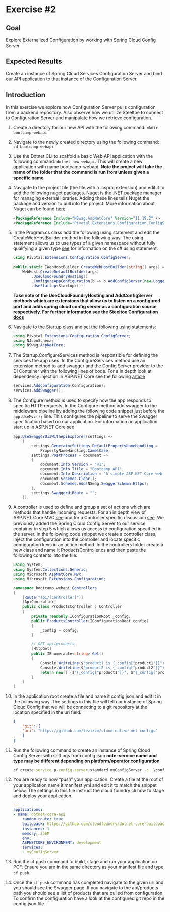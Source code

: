 # Exercise #2

## Goal

Explore Externalized Configuration by working with Spring Cloud Config Server

## Expected Results

Create an instance of Spring Cloud Services Configuration Server and bind our API application to that instance of the Configuration Server.

## Introduction

In this exercise we explore how Configuration Server pulls configuration from a backend repository.  Also observe how we utilize Steeltoe to connect to Configuration Server and manipulate how we retrieve configuration.

1. Create a directory for our new API with the following command:  `mkdir bootcamp-webapi`

2. Navigate to the newly created directory using the following command: `cd bootcamp-webapi`

3. Use the Dotnet CLI to scaffold a basic Web API application with the following command: `dotnet new webapi`.  This will create a new application with name bootcamp-webapi.  **Note the project will take the name of the folder that the command is run from unless given a specific name**

4. Navigate to the project file (the file with a .csproj extension) and edit it to add the following nuget packages.  Nuget is the .NET package manager for managing external libraries.  Adding these lines tells Nuget the package and version to pull into the project.  More information about Nuget can be found [here](https://www.nuget.org/)

    ```xml
    <PackageReference Include="NSwag.AspNetCore" Version="11.19.2" />
    <PackageReference Include="Pivotal.Extensions.Configuration.ConfigServerCore" Version="2.1.1" />
    ```

5. In the Program.cs class add the following using statement and edit the CreateWebHostBuilder method in the following way.  The using statement allows us to use types of a given namespace without fully qualifying a given type [see](https://docs.microsoft.com/en-us/dotnet/csharp/language-reference/keywords/using-directive) for information on the c# using statement.

    ```c#
    using Pivotal.Extensions.Configuration.ConfigServer;
    ```
    ```c#
    public static IWebHostBuilder CreateWebHostBuilder(string[] args) =>
        WebHost.CreateDefaultBuilder(args)
            .UseCloudFoundryHosting()
            .ConfigureAppConfiguration(b => b.AddConfigServer(new LoggerFactory().AddConsole(LogLevel.Trace)))
            .UseStartup<Startup>();
    ```

    **Take note of the UseCloudFoundryHosting and AddConfigServer methods which are extensions that allow us to listen on a configured port and adds spring cloud config server as a configuration source respectively.  For further information see the Steeltoe Configuration [docs](https://steeltoe.io/docs/steeltoe-configuration/)**

6. Navigate to the Startup class and set the following using statements:

    ```c#
    using Pivotal.Extensions.Configuration.ConfigServer;
    using NJsonSchema;
    using NSwag.AspNetCore;
    ```

7. The Startup.ConfigureServices method is responsible for defining the services the app uses.  In the ConfigureServices method use an extension method to add swagger and the Config Server provider to the DI Container with the following lines of code.  For a in depth look at dependency injection in ASP.NET Core see the following [article](https://docs.microsoft.com/en-us/aspnet/core/fundamentals/dependency-injection?view=aspnetcore-2.1)

    ```c#
    services.AddConfiguration(Configuration);
    services.AddSwagger();
    ```

8. The Configure method is used to specify how the app responds to specific HTTP requests.  In the Configure method add swagger to the middleware pipeline by adding the following code snippet just before the `app.UseMvc();` line.  This configures the pipeline to serve the Swagger specification based on our application.  For information on application start up in ASP.NET Core [see](https://docs.microsoft.com/en-us/aspnet/core/fundamentals/startup?view=aspnetcore-2.1)

    ```c#
    app.UseSwaggerUi3WithApiExplorer(settings =>
        {
            settings.GeneratorSettings.DefaultPropertyNameHandling = 
                PropertyNameHandling.CamelCase;
            settings.PostProcess = document => 
            {
                document.Info.Version = "v1";
                document.Info.Title = "Bootcamp API";
                document.Info.Description = "A simple ASP.NET Core web API";
                document.Schemes.Clear();
                document.Schemes.Add(NSwag.SwaggerSchema.Https);
            };
            settings.SwaggerUiRoute = "";
        });
    ```

9. A controller is used to define and group a set of actions which are methods that handle incoming requests.  For an in depth view of ASP.NET Core MVC [see](https://docs.microsoft.com/en-us/aspnet/core/mvc/overview?view=aspnetcore-2.1) and for a Controller specific discussion [see](https://docs.microsoft.com/en-us/aspnet/core/mvc/controllers/actions?view=aspnetcore-2.1).  We previously added the Spring Cloud Config Server to our service container in step 5 which allows us access to configuration specified in the server.  In the following code snippet we create a controller class, inject the configuration into the controller and locate specific configuration keys in an action method.  In the controllers folder create a new class and name it ProductsController.cs and then paste the following contents into the file:

    ```c#
    using System;
    using System.Collections.Generic;
    using Microsoft.AspNetCore.Mvc;
    using Microsoft.Extensions.Configuration;

    namespace bootcamp_webapi.Controllers
    {
        [Route("api/[controller]")]
        [ApiController]
        public class ProductsController : Controller
        {
            private readonly IConfigurationRoot _config;
            public ProductsController(IConfigurationRoot config)
            {
                _config = config;
            }

            // GET api/products
            [HttpGet]
            public IEnumerable<string> Get()
            {
                Console.WriteLine($"product1 is {_config["product1"]}");
                Console.WriteLine($"product2 is {_config["product2"]}");
                return new[] {$"{_config["product1"]}", $"{_config["product2"]}"};
            }
        }
    }
    ```

10. In the application root create a file and name it config.json and edit it in the following way.  The settings in this file will tell our instance of Spring Cloud Config that we will be connecting to a git repository at the location specified in the uri field.

    ```json
    {
        "git": {
        "uri": "https://github.com/tezizzm/cloud-native-net-configs"
        }
    }
    ```

11. Run the following command to create an instance of Spring Cloud Config Server with settings from config.json **note: service name and type may be different depending on platform/operator configuration**

    ```bat
    cf create-service p-config-server standard myConfigServer -c .\config.json
    ```

12. You are ready to now “push” your application.  Create a file at the root of your application name it manifest.yml and edit it to match the snippet below.  The settings in this file instruct the cloud foundry cli how to stage and deploy your application.

    ```yml
    ---
    applications:
    - name: dotnet-core-api
        random-route: true
        buildpack: https://github.com/cloudfoundry/dotnet-core-buildpack
        instances: 1
        memory: 256M
        env:
        ASPNETCORE_ENVIRONMENT: development
        services:
        - myConfigServer
    ```

13. Run the cf push command to build, stage and run your application on PCF.  Ensure you are in the same directory as your manifest file and type `cf push`.

14. Once the `cf push` command has completed navigate to the given url and you should see the Swagger page.  If you navigate to the api/products path you should see a list of products that are pulled from configuration.  To confirm the configuration have a look at the configured git repo in the config.json file.